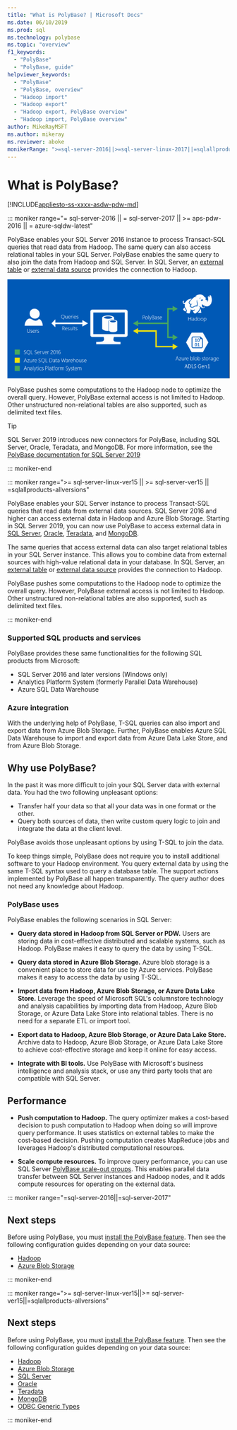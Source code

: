 ```yaml
---
title: "What is PolyBase? | Microsoft Docs"
ms.date: 06/10/2019
ms.prod: sql
ms.technology: polybase
ms.topic: "overview"
f1_keywords: 
  - "PolyBase"
  - "PolyBase, guide"
helpviewer_keywords: 
  - "PolyBase"
  - "PolyBase, overview"
  - "Hadoop import"
  - "Hadoop export"
  - "Hadoop export, PolyBase overview"
  - "Hadoop import, PolyBase overview"
author: MikeRayMSFT
ms.author: mikeray
ms.reviewer: aboke
monikerRange: ">=sql-server-2016||>=sql-server-linux-2017||=sqlallproducts-allversions||>=aps-pdw-2016||=azure-sqldw-latest"
---
```

# What is PolyBase?

[!INCLUDE[appliesto-ss-xxxx-asdw-pdw-md](../../includes/appliesto-ss-xxxx-asdw-pdw-md.md)]

<!--SQL Server 2016/2017-->
::: moniker range="= sql-server-2016 || = sql-server-2017 || >= aps-pdw-2016 || = azure-sqldw-latest"

PolyBase enables your SQL Server 2016 instance to process Transact-SQL queries that read data from Hadoop. The same query can also access relational tables in your SQL Server. PolyBase enables the same query to also join the data from Hadoop and SQL Server. In SQL Server, an [external table](../../t-sql/statements/create-external-table-transact-sql.md) or [external data source](../../t-sql/statements/create-external-data-source-transact-sql.md) provides the connection to Hadoop.

![PolyBase logical](../../relational-databases/polybase/media/polybase-logical.png "PolyBase logical")

PolyBase pushes some computations to the Hadoop node to optimize the overall query. However, PolyBase external access is not limited to Hadoop. Other unstructured non-relational tables are also supported, such as delimited text files.

> [!TIP]
> SQL Server 2019 introduces new connectors for PolyBase, including SQL Server, Oracle, Teradata, and MongoDB. For more information, see the [PolyBase documentation for SQL Server 2019](polybase-guide.md?view=sql-server-ver15)

::: moniker-end
<!--SQL Server 2019-->
::: moniker range=">= sql-server-linux-ver15 || >= sql-server-ver15 || =sqlallproducts-allversions"

PolyBase enables your SQL Server instance to process Transact-SQL queries that read data from external data sources. SQL Server 2016 and higher can access external data in Hadoop and Azure Blob Storage. Starting in SQL Server 2019, you can now use PolyBase to access external data in [SQL Server](polybase-configure-sql-server.md), [Oracle](polybase-configure-oracle.md), [Teradata](polybase-configure-teradata.md), and [MongoDB](polybase-configure-mongodb.md).

The same queries that access external data can also target relational tables in your SQL Server instance. This allows you to combine data from external sources with high-value relational data in your database. In SQL Server, an [external table](../../t-sql/statements/create-external-table-transact-sql.md) or [external data source](../../t-sql/statements/create-external-data-source-transact-sql.md) provides the connection to Hadoop.

PolyBase pushes some computations to the Hadoop node to optimize the overall query. However, PolyBase external access is not limited to Hadoop. Other unstructured non-relational tables are also supported, such as delimited text files.

::: moniker-end

### Supported SQL products and services

PolyBase provides these same functionalities for the following SQL products from Microsoft:

- SQL Server 2016 and later versions (Windows only)
- Analytics Platform System (formerly Parallel Data Warehouse)
- Azure SQL Data Warehouse

### Azure integration

With the underlying help of PolyBase, T-SQL queries can also import and export data from Azure Blob Storage. Further, PolyBase enables Azure SQL Data Warehouse to import and export data from Azure Data Lake Store, and from Azure Blob Storage.

## Why use PolyBase?

In the past it was more difficult to join your SQL Server data with external data. You had the two following unpleasant options:

- Transfer half your data so that all your data was in one format or the other.
- Query both sources of data, then write custom query logic to join and integrate the data at the client level.

PolyBase avoids those unpleasant options by using T-SQL to join the data.

To keep things simple, PolyBase does not require you to install additional software to your Hadoop environment. You query external data by using the same T-SQL syntax used to query a database table. The support actions implemented by PolyBase all happen transparently. The query author does not need any knowledge about Hadoop.

### PolyBase uses

PolyBase enables the following scenarios in SQL Server:

- **Query data stored in Hadoop from SQL Server or PDW.** Users are storing data in cost-effective distributed and scalable systems, such as Hadoop. PolyBase makes it easy to query the data by using T-SQL.

- **Query data stored in Azure Blob Storage.** Azure blob storage is a convenient place to store data for use by Azure services.  PolyBase makes it easy to access the data by using T-SQL.

- **Import data from Hadoop, Azure Blob Storage, or Azure Data Lake Store.** Leverage the speed of Microsoft SQL's columnstore technology and analysis capabilities by importing data from Hadoop, Azure Blob Storage, or Azure Data Lake Store into relational tables. There is no need for a separate  ETL or import tool.

- **Export data to Hadoop, Azure Blob Storage, or Azure Data Lake Store.** Archive data to Hadoop, Azure Blob Storage, or Azure Data Lake Store to achieve cost-effective storage and keep it online for easy access.

- **Integrate with BI tools.** Use PolyBase with Microsoft's business intelligence and analysis stack, or use any third party tools that are compatible with SQL Server.

## Performance

- **Push computation to Hadoop.** The query optimizer makes a cost-based decision to push computation to Hadoop when doing so will improve query performance.  It uses statistics on external tables to make the cost-based decision. Pushing computation creates MapReduce jobs and leverages Hadoop's distributed computational resources.

- **Scale compute resources.** To improve query performance, you can use SQL Server [PolyBase scale-out groups](../../relational-databases/polybase/polybase-scale-out-groups.md). This enables parallel data transfer between SQL Server instances and Hadoop nodes, and it adds compute resources for operating on the external data.

<!--SQL Server 2016/2017-->
::: moniker range="=sql-server-2016||=sql-server-2017"

## Next steps

Before using PolyBase, you must [install the PolyBase feature](polybase-installation.md). Then see the following configuration guides depending on your data source:

- [Hadoop](polybase-configure-hadoop.md)
- [Azure Blob Storage](polybase-configure-azure-blob-storage.md)

::: moniker-end
<!--SQL Server 2019-->
::: moniker range=">= sql-server-linux-ver15||>= sql-server-ver15||=sqlallproducts-allversions"

## Next steps

Before using PolyBase, you must [install the PolyBase feature](polybase-installation.md). Then see the following configuration guides depending on your data source:
- [Hadoop](polybase-configure-hadoop.md)
- [Azure Blob Storage](polybase-configure-azure-blob-storage.md)
- [SQL Server](polybase-configure-sql-server.md)
- [Oracle](polybase-configure-oracle.md)
- [Teradata](polybase-configure-teradata.md)
- [MongoDB](polybase-configure-mongodb.md)
- [ODBC Generic Types](polybase-configure-odbc-generic.md)

::: moniker-end
